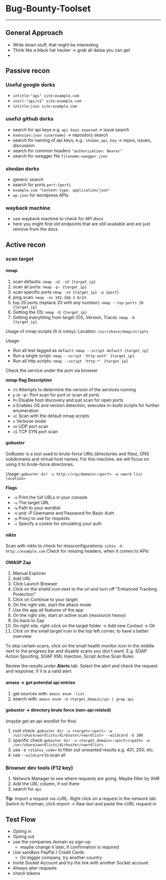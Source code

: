 # Bug-Bounty-Toolset

-----------
## General Approach

- Write down stuff, that might be interesting
- Think like a black hat hacker -> grab all dataa you can get
- 

## Passive recon

### Useful google dorks

- `intitle:"api" site:example.com`
- `inurl:"api/v1" site:example.com`
- `intitle:json site:example.com`

### useful github dorks

- search for api keys e.g. `api keys exposed` -> issue search
- `exension:json {username}` -> repository search
- search for naming of api keys, e.g.: `shodan_api_key` -> repos, issues, discussion
- search for common headers `"authorization: Bearer"`
- search for swagger file `filename:swagger.json`

### shodan dorks

- generic search
- search for ports `port:{port}`
- `example.com "content-type: application/json"`
- `wp-json` for wordpress APIs

### wayback machine

- use wayback machine to check for API docs
- here you might find old endpoints that are still available and are just remove from the docs


## Active recon

### scan target

#### nmap
1. scan defaults: `nmap -sC -sV {target_ip}`
2. scan all ports: `nmap -p- {target_ip}`
3. scan specific ports `nmap -sV {target_ip} -p {port}`
4. ping scan: `nmap -sn 192.168.1.0/24`
5. top 20 ports (replace 20 with any number): `nmap --top-ports 20 {target_ip}`
6. Getting the OS: `nmap -O {target_ip}`
7. Getting everyhting from target (OS, Version, Trace): `nmap -A {target_ip}`

Usage of nmap scripts (It is noisy):
Location: `/usr/share/nmap/scripts`

Usage:

- Run all test tagged as `default`: `nmap --script default {target_ip}`
- Run a single script: `nmap --script 'http-auth' {target_ip}`
- Run all http scripts: `nmap --script 'http-*' {target_ip}`

Check the service under the port via browser

**nmap flag	Description**
- `sV`	Attempts to determine the version of the services running
- `p` <x> or -p-	Port scan for port <x> or scan all ports
- `Pn`	Disable host discovery and just scan for open ports
- `A`	Enables OS and version detection, executes in-build scripts for further enumeration 
- `sC`	Scan with the default nmap scripts
- `v`	Verbose mode
- `sU`	UDP port scan
- `sS`	TCP SYN port scan
  
  
#### gobuster

GoBuster is a tool used to brute-force URIs (directories and files), DNS subdomains and virtual host names. For this machine, we will focus on using it to brute-force directories.

Usage: `gobuster dir -u http://<ip/domain>:<port> -w <word list location>`
  
**Flags**
- `-e`	Print the full URLs in your console
- `-u`	The target URL
- `-w`	Path to your wordlist
- `-U` and -P	Username and Password for Basic Auth
- `-p` <x>	Proxy to use for requests
- `-c` <http cookies>	Specify a cookie for simulating your auth
  

#### nikto
Scan with nikto to check for missconfigurations: `nikto -h http://example.com`
Check for missing headers, when it comes to APIs


#### OWASP Zap

1. Manual Explorer
2. Add URL
3. Click Launch Browser
4. Click on the shield icon next to the url and turn off "Enhanced Tracking Protection"
5. Click on Continue to your target
6. On the right site, start the attack mode
7. Use the app all features of the app
8. On the right site, start an active scan (ressource heavy)
9. Go back to Zap
10. On right site, right-click on the target folder -> Add new Context -> Ok
11. Click on the small target icon in the top left corner, to have a better overview

To skip certain scans, click on the small health monitor icon in the middle next to the progress bar and disable scans you don't want. E.g. SOAP Action Spoofing, SOAP XML Injection, Script Active Scan Rules

Review the results under **Alerts** tab. Select the alert and check the request and response, if it is a valid alert.

#### amass -> get potential api entries

1. get sources with: `amass enum -list`
2. search with: `amass enum -d <target_domain/ip> | grep api`

#### gobuster -> directory brute force (non-api related)

(maybe get an api wordlist for this)
1. root check: `gobuster dir -u <target>:<port> -w /usr/share/wordlists/dirbuster/<wordlist> --wildcard -b 200`
2. specific check `gobuster dir -u <target_domain>:<port>/<path> -w /usr/share/wordlists/dirbuster/<wordlist>`
3. use `-b <status_code>` to filter out unwanted results e.g. 401, 200, etc.
4. use `--wildcard` to scan all

### Browser dev tools (F12 key)

1. Network Manager to see where requests are going. Maybe filter by XHR
2. Add the URL column, if not there
3. search for `api`

**Tip**: Import a request via cURL. Right click on a request in the network tab. Switch to Postman, click import -> Raw text and paste the cURL request in

## Test Flow

- Opting in
- Opting out
- use the companies domain as sign-up 
  - maybe change it later, if confirmation is required
- Use sandbox PayPal / Credit Cards
  - On bigger company, try another country
- Invite Socket Account and try the link with another Socket account
- Always alter requests
- check tokens
